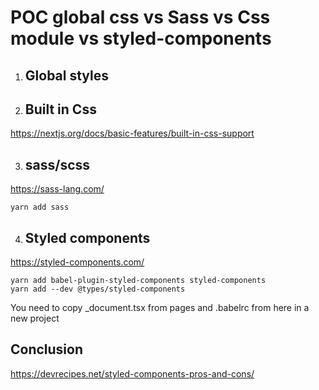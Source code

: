 # POC global css vs Sass vs Css module vs styled-components

1. ## Global styles

2. ## Built in Css
https://nextjs.org/docs/basic-features/built-in-css-support


3. ## sass/scss
https://sass-lang.com/
```
yarn add sass
```

4. ## Styled components
https://styled-components.com/
```
yarn add babel-plugin-styled-components styled-components
yarn add --dev @types/styled-components
```
You need to copy _document.tsx from pages and .babelrc from here in a new project
## Conclusion
https://devrecipes.net/styled-components-pros-and-cons/